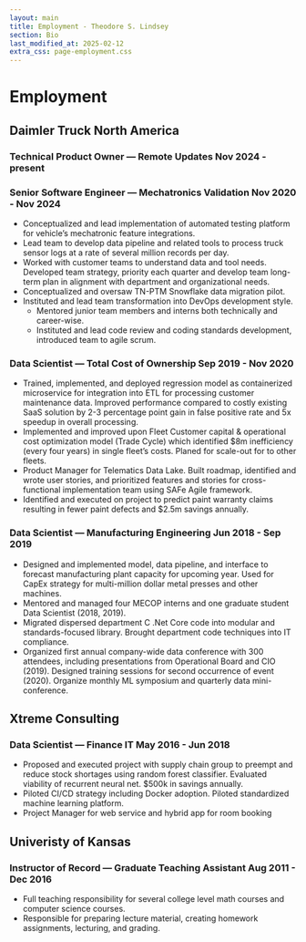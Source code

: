 ```yaml
---
layout: main
title: Employment - Theodore S. Lindsey
section: Bio
last_modified_at: 2025-02-12
extra_css: page-employment.css
---
```


# Employment

## Daimler Truck North America

### Technical Product Owner &mdash; Remote Updates <span class="employment-date-range">Nov 2024 - present</span>

### Senior Software Engineer &mdash; Mechatronics Validation <span class="employment-date-range">Nov 2020 - Nov 2024</span>

- Conceptualized and lead implementation of automated testing platform for vehicle’s mechatronic feature integrations.
- Lead team to develop data pipeline and related tools to process truck sensor logs at a rate of several million records per day.
- Worked with customer teams to understand data and tool needs. Developed team strategy, priority each quarter and develop team long-term plan in alignment with department and organizational needs.
- Conceptualized and oversaw TN-PTM Snowflake data migration pilot.
- Instituted and lead team transformation into DevOps development style.
    - Mentored junior team members and interns both technically and career-wise.
    - Instituted and lead code review and coding standards development, introduced team to agile scrum.

### Data Scientist &mdash; Total Cost of Ownership <span class="employment-date-range">Sep 2019 - Nov 2020</span>

- Trained, implemented, and deployed regression model as containerized microservice for integration into ETL for processing customer maintenance data. Improved performance compared to costly existing SaaS solution by 2-3 percentage point gain in false positive rate and 5x speedup in overall processing.
- Implemented and improved upon Fleet Customer capital & operational cost optimization model (Trade Cycle) which identified $8m inefficiency (every four years) in single fleet’s costs. Planed for scale-out for to other fleets.
- Product Manager for Telematics Data Lake. Built roadmap, identified and wrote user stories, and prioritized features and stories for cross-functional implementation team using SAFe Agile framework.
- Identified and executed on project to predict paint warranty claims resulting in fewer paint defects and $2.5m savings annually.

### Data Scientist &mdash; Manufacturing Engineering <span class="employment-date-range">Jun 2018 - Sep 2019</span>

- Designed and implemented model, data pipeline, and interface to forecast manufacturing plant capacity for upcoming year. Used for CapEx strategy for multi-million dollar metal presses and other machines.
- Mentored and managed four MECOP interns and one graduate student Data Scientist (2018, 2019).
- Migrated dispersed department C .Net Core code into modular and standards-focused library. Brought department code techniques into IT compliance.
- Organized first annual company-wide data conference with 300 attendees, including presentations from Operational Board and CIO (2019). Designed training sessions for second occurrence of event (2020). Organize monthly ML symposium and quarterly data mini-conference.


## Xtreme Consulting

### Data Scientist &mdash; Finance IT <span class="employment-date-range">May 2016 - Jun 2018</span>

- Proposed and executed project with supply chain group to preempt and reduce stock shortages using random forest classifier. Evaluated viability of recurrent neural net. $500k in savings annually.
- Piloted CI/CD strategy including Docker adoption. Piloted standardized machine learning platform.
- Project Manager for web service and hybrid app for room booking

## Univeristy of Kansas

### Instructor of Record &mdash; Graduate Teaching Assistant <span class="employment-date-range">Aug 2011 - Dec 2016</span>

- Full teaching responsibility for several college level math courses and computer science courses. 
- Responsible for preparing lecture material, creating homework assignments, lecturing, and grading.
